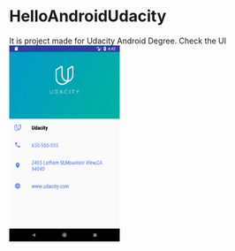# HelloAndroidUdacity
It is project made for Udacity Android Degree.
Check the UI 
<img src="https://github.com/indianlad/HelloAndroidUdacity/blob/master/app/src/Screenshot_1519427595.png" width="200">

